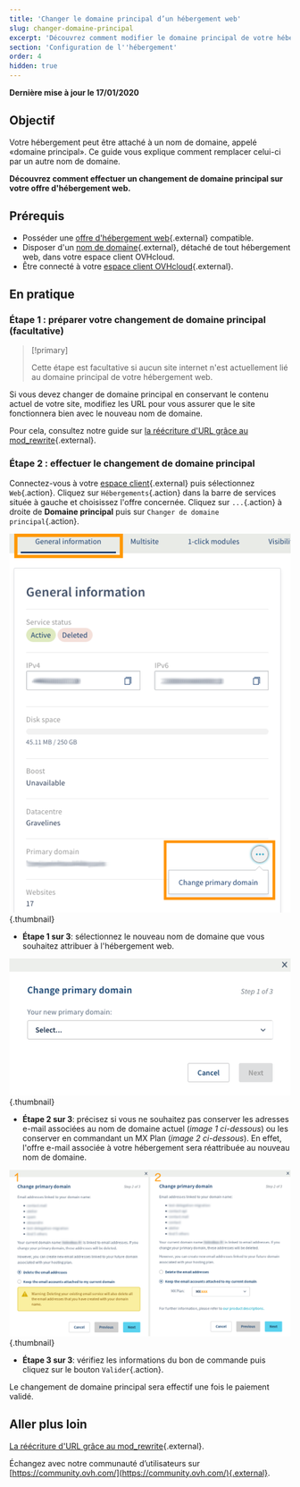 ```yaml
---
title: 'Changer le domaine principal d’un hébergement web'
slug: changer-domaine-principal
excerpt: 'Découvrez comment modifier le domaine principal de votre hébergement web'
section: 'Configuration de l''hébergement'
order: 4
hidden: true
---
```


**Dernière mise à jour le 17/01/2020**

## Objectif

Votre hébergement peut être attaché à un nom de domaine, appelé «domaine principal». Ce guide vous explique comment remplacer celui-ci par un autre nom de domaine.

**Découvrez comment effectuer un changement de domaine principal sur votre offre d'hébergement web.**

## Prérequis

- Posséder une [offre d'hébergement web](https://www.ovh.com/fr/hebergement-web/){.external} compatible.
- Disposer d'un [nom de domaine](https://www.ovh.com/fr/domaines/){.external}, détaché de tout hébergement web, dans votre espace client OVHcloud.
- Être connecté à votre [espace client OVHcloud](https://www.ovh.com/auth/?action=gotomanager){.external}.

## En pratique

### Étape 1 : préparer votre changement de domaine principal (facultative)

> [!primary]
>
> Cette étape est facultative si aucun site internet n'est actuellement lié au domaine principal de votre hébergement web.
> 

Si vous devez changer de domaine principal en conservant le contenu actuel de votre site, modifiez les URL pour vous assurer que le site fonctionnera bien avec le nouveau nom de domaine.

Pour cela, consultez notre guide sur [la réécriture d'URL grâce au mod_rewrite](../htaccess-reecriture-url-mod-rewrite/){.external}.

### Étape 2 : effectuer le changement de domaine principal

Connectez-vous à votre [espace client](https://www.ovh.com/auth/?action=gotomanager){.external} puis sélectionnez `Web`{.action}. Cliquez sur `Hébergements`{.action} dans la barre de services située à gauche et choisissez l'offre concernée. Cliquez sur `...`{.action} à droite de **Domaine principal** puis sur `Changer de domaine principal`{.action}.

![Domaine-Principal](images/change-primary-domain-step2.png){.thumbnail}


- **Étape 1 sur 3**: sélectionnez le nouveau nom de domaine que vous souhaitez attribuer à l'hébergement web.

![Domaine-Principal](images/change-primary-domain-step2-2.png){.thumbnail}

- **Étape 2 sur 3**: précisez si vous ne souhaitez pas conserver les adresses e-mail associées au nom de domaine actuel (*image 1 ci-dessous*) ou les conserver en commandant un MX Plan (*image 2 ci-dessous*). En effet, l'offre e-mail associée à votre hébergement sera réattribuée au nouveau nom de domaine.

![Domaine-Principal](images/change-primary-domain-step2-3.png){.thumbnail}

- **Étape 3 sur 3**: vérifiez les informations du bon de commande puis cliquez sur le bouton `Valider`{.action}.

Le changement de domaine principal sera effectif une fois le paiement validé.



## Aller plus loin

[La réécriture d'URL grâce au mod_rewrite](../htaccess-reecriture-url-mod-rewrite/){.external}.

Échangez avec notre communauté d’utilisateurs sur [https://community.ovh.com/](https://community.ovh.com/){.external}.
